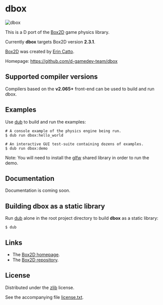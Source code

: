 # dbox

![dbox](https://raw.github.com/d-gamedev-team/dbox/master/screenshot/dbox.png)

This is a D port of the [Box2D] game physics library.

Currently **dbox** targets Box2D version **2.3.1**.

[Box2D] was created by [Erin Catto].

Homepage: https://github.com/d-gamedev-team/dbox

## Supported compiler versions

Compilers based on the **v2.065+** front-end can be used to build and run dbox.

## Examples

Use [dub] to build and run the examples:

```
# A console example of the physics engine being run.
$ dub run dbox:hello_world

# An interactive GUI test-suite containing dozens of examples.
$ dub run dbox:demo
```

Note: You will need to install the [glfw] shared library in order to run the demo.

## Documentation

Documentation is coming soon.

## Building dbox as a static library

Run [dub] alone in the root project directory to build **dbox** as a static library:

```
$ dub
```

## Links

- The [Box2D homepage][Box2D].
- The [Box2D repository][Box2D_Repo].

## License

Distributed under the [zlib] license.

See the accompanying file [license.txt][zlib].

[Erin Catto]: http://www.gphysics.com
[dub]: http://code.dlang.org/
[Box2D]: http://box2d.org/
[Box2D_Repo]: http://code.google.com/p/box2d/
[zlib]: https://raw.github.com/d-gamedev-team/dbox/master/license.txt
[glfw]: http://www.glfw.org/
